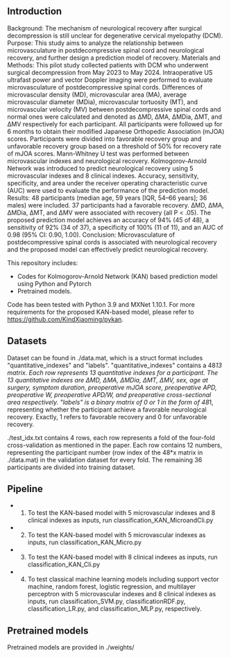 ## Introduction

Background: The mechanism of neurological recovery after surgical decompression is still unclear for degenerative cervical myelopathy (DCM). 
Purpose: This study aims to analyze the relationship between microvasculature in postdecompressive spinal cord and neurological recovery, and further design a prediction model of recovery. 
Materials and Methods: This pilot study collected patients with DCM who underwent surgical decompression from May 2023 to May 2024. Intraoperative US ultrafast power and vector Doppler imaging were performed to evaluate microvasculature of postdecompressive spinal cords. Differences of microvascular density (MD), microvascular area (MA), average microvascular diameter (MDia), microvascular tortuosity (MT), and microvascular velocity (MV) between postdecompressive spinal cords and normal ones were calculated and denoted as ∆MD, ∆MA, ∆MDia, ∆MT, and ∆MV respectively for each participant. All participants were followed up for 6 months to obtain their modified Japanese Orthopedic Association (mJOA) scores. Participants were divided into favorable recovery group and unfavorable recovery group based on a threshold of 50% for recovery rate of mJOA scores. Mann-Whitney U test was performed between microvascular indexes and neurological recovery. Kolmogorov-Arnold Network was introduced to predict neurological recovery using 5 microvascular indexes and 8 clinical indexes. Accuracy, sensitivity, specificity, and area under the receiver operating characteristic curve (AUC) were used to evaluate the performance of the prediction model.
Results: 48 participants (median age, 59 years [IQR, 54–66 years]; 36 males) were included. 37 participants had a favorable recovery. ∆MD, ∆MA, ∆MDia, ∆MT, and ∆MV were associated with recovery (all P < .05). The proposed prediction model achieves an accuracy of 94% (45 of 48), a sensitivity of 92% (34 of 37), a specificity of 100% (11 of 11), and an AUC of 0.98 (95% CI: 0.90, 1.00). 
Conclusion: Microvasculature of postdecompressive spinal cords is associated with neurological recovery and the proposed model can effectively predict neurological recovery.

This repository includes:

- Codes for Kolmogorov-Arnold Network (KAN) based prediction model using Python and Pytorch
- Pretrained models.

Code has been tested with Python 3.9 and MXNet 1.10.1.
For more requirements for the proposed KAN-based model, please refer to https://github.com/KindXiaoming/pykan.

## Datasets

Dataset can be found in ./data.mat, which is a struct format includes "quantitative_indexes" and "labels". "quantitative_indexes" contains a 48*13 matrix. Each row represents 13 quantitative indexes for a participant. The 13 quantitative indexes are ∆MD, ∆MA, ∆MDia, ∆MT, ∆MV, sex, age at surgery, symptom duration, preoperative mJOA score, preoperative APD, preoperative W, preoperative APD/W, and preoperative cross-sectional area respectively. "labels" is a binary matrix of 0 or 1 in the form of 48*1, representing whether the participant achieve a favorable neurological recovery. Exactly, 1 refers to favorable recovery and 0 for unfavorable recovery. 

./test_idx.txt contains 4 rows, each row represents a fold of the four-fold cross-validation as mentioned in the paper. Each row contains 12 numbers, representing the participant number (row index of the 48*x matrix in ./data.mat) in the validation dataset for every fold. The remaining 36 participants are divided into training dataset.

## Pipeline

- 1. To test the KAN-based model with 5 microvascular indexes and 8 clinical indexes as inputs, run classification_KAN_MicroandCli.py
- 2. To test the KAN-based model with 5 microvascular indexes as inputs, run classification_KAN_Micro.py
- 3. To test the KAN-based model with 8 clinical indexes as inputs, run classification_KAN_Cli.py
- 4. To test classical machine learning models including support vector machine, random forest, logistic regression, and multilayer perceptron with 5 microvascular indexes and 8 clinical indexes as inputs, run classification_SVM.py, classificationRDF.py, classification_LR.py, and classification_MLP.py, respectively.

## Pretrained models

Pretrained models are provided in ./weights/

</center>
